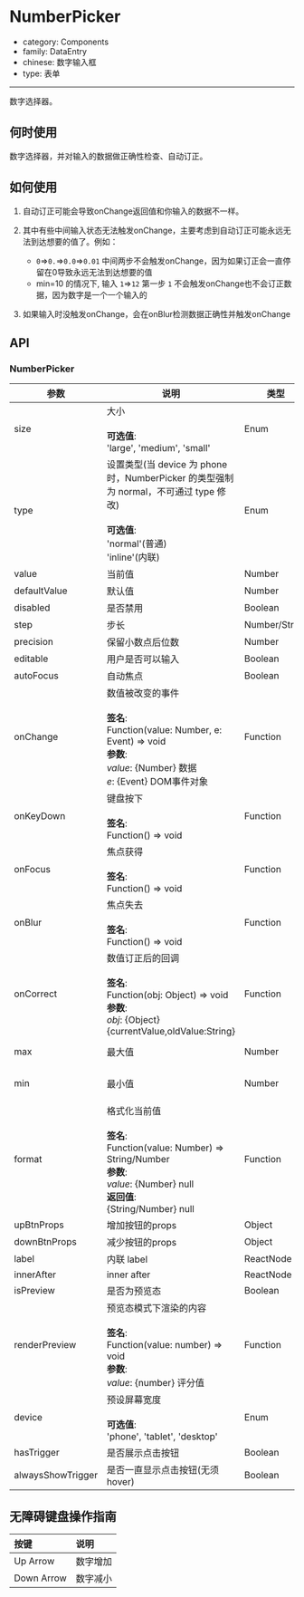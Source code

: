 # NumberPicker

-   category: Components
-   family: DataEntry
-   chinese: 数字输入框
-   type: 表单

---

数字选择器。

## 何时使用

数字选择器，并对输入的数据做正确性检查、自动订正。

## 如何使用

1.  自动订正可能会导致onChange返回值和你输入的数据不一样。

2.  其中有些中间输入状态无法触发onChange，主要考虑到自动订正可能永远无法到达想要的值了。例如：

    -   `0`=>`0.`=>`0.0`=>`0.01`  中间两步不会触发onChange，因为如果订正会一直停留在0导致永远无法到达想要的值
    -   min=10 的情况下, 输入 `1`=>`12`  第一步 `1` 不会触发onChange也不会订正数据，因为数字是一个一个输入的

3.  如果输入时没触发onChange，会在onBlur检测数据正确性并触发onChange

## API

### NumberPicker

| 参数                | 说明                                                                                                                                             | 类型            | 默认值                     |     |                      |
| ----------------- | ---------------------------------------------------------------------------------------------------------------------------------------------- | ------------- | ----------------------- | --- | -------------------- |
| size              | 大小<br><br>**可选值**:<br>'large', 'medium', 'small'                                                                                               | Enum          | 'medium'                |     |                      |
| type              | 设置类型(当 device 为 phone 时，NumberPicker 的类型强制为 normal，不可通过 type 修改)<br><br>**可选值**:<br>'normal'(普通)<br>'inline'(内联)                               | Enum          | 'normal'                |     |                      |
| value             | 当前值                                                                                                                                            | Number        | -                       |     |                      |
| defaultValue      | 默认值                                                                                                                                            | Number        | -                       |     |                      |
| disabled          | 是否禁用                                                                                                                                           | Boolean       | -                       |     |                      |
| step              | 步长                                                                                                                                             | Number/String | 1                       |     |                      |
| precision         | 保留小数点后位数                                                                                                                                       | Number        | 0                       |     |                      |
| editable          | 用户是否可以输入                                                                                                                                       | Boolean       | true                    |     |                      |
| autoFocus         | 自动焦点                                                                                                                                           | Boolean       | -                       |     |                      |
| onChange          | 数值被改变的事件<br><br>**签名**:<br>Function(value: Number, e: Event) => void<br>**参数**:<br>_value_: {Number} 数据<br>_e_: {Event} DOM事件对象                | Function      | func.noop               |     |                      |
| onKeyDown         | 键盘按下<br><br>**签名**:<br>Function() => void                                                                                                      | Function      | func.noop               |     |                      |
| onFocus           | 焦点获得<br><br>**签名**:<br>Function() => void                                                                                                      | Function      | -                       |     |                      |
| onBlur            | 焦点失去<br><br>**签名**:<br>Function() => void                                                                                                      | Function      | func.noop               |     |                      |
| onCorrect         | 数值订正后的回调<br><br>**签名**:<br>Function(obj: Object) => void<br>**参数**:<br>_obj_: {Object} {currentValue,oldValue:String}                          | Function      | func.noop               |     |                      |
| max               | 最大值                                                                                                                                            | Number        | Number.MAX_SAFE_INTEGER |     | Math.pow(2, 53) - 1  |
| min               | 最小值                                                                                                                                            | Number        | Number.MIN_SAFE_INTEGER |     | -Math.pow(2, 53) + 1 |
| format            | 格式化当前值<br><br>**签名**:<br>Function(value: Number) => String/Number<br>**参数**:<br>_value_: {Number} null<br>**返回值**:<br>{String/Number} null<br> | Function      | -                       |     |                      |
| upBtnProps        | 增加按钮的props                                                                                                                                     | Object        | -                       |     |                      |
| downBtnProps      | 减少按钮的props                                                                                                                                     | Object        | -                       |     |                      |
| label             | 内联 label                                                                                                                                       | ReactNode     | -                       |     |                      |
| innerAfter        | inner after                                                                                                                                    | ReactNode     | -                       |     |                      |
| isPreview         | 是否为预览态                                                                                                                                         | Boolean       | -                       |     |                      |
| renderPreview     | 预览态模式下渲染的内容<br><br>**签名**:<br>Function(value: number) => void<br>**参数**:<br>_value_: {number} 评分值                                              | Function      | -                       |     |                      |
| device            | 预设屏幕宽度<br><br>**可选值**:<br>'phone', 'tablet', 'desktop'                                                                                         | Enum          | -                       |     |                      |
| hasTrigger        | 是否展示点击按钮                                                                                                                                       | Boolean       | true                    |     |                      |
| alwaysShowTrigger | 是否一直显示点击按钮(无须hover)                                                                                                                            | Boolean       | false                   |     |                      |

## 无障碍键盘操作指南

| 按键         | 说明   |
| :--------- | :--- |
| Up Arrow   | 数字增加 |
| Down Arrow | 数字减小 |

